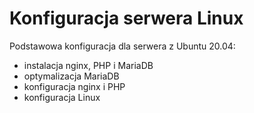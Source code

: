 # Konfiguracja serwera Linux

Podstawowa konfiguracja dla serwera z Ubuntu 20.04:
- instalacja nginx, PHP i MariaDB
- optymalizacja MariaDB
- konfiguracja nginx i PHP
- konfiguracja Linux
